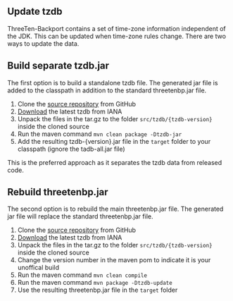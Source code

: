 ## Update tzdb

ThreeTen-Backport contains a set of time-zone information independent of the JDK.
This can be updated when time-zone rules change.
There are two ways to update the data.


## Build separate tzdb.jar

The first option is to build a standalone tzdb file.
The generated jar file is added to the classpath in addition to the standard threetenbp.jar file.

1. Clone the [source repository](https://github.com/ThreeTen/threetenbp) from GitHub
2. [Download](https://www.iana.org/time-zones) the latest tzdb from IANA
3. Unpack the files in the tar.gz to the folder `src/tzdb/{tzdb-version}` inside the cloned source
4. Run the maven command `mvn clean package -Dtzdb-jar`
5. Add the resulting tzdb-{version}.jar file in the `target` folder to your classpath
(ignore the tadb-all.jar file)

This is the preferred approach as it separates the tzdb data from released code.


## Rebuild threetenbp.jar

The second option is to rebuild the main threetenbp.jar file.
The generated jar file will replace the standard threetenbp.jar file.

1. Clone the [source repository](https://github.com/ThreeTen/threetenbp) from GitHub
2. [Download](https://www.iana.org/time-zones) the latest tzdb from IANA
3. Unpack the files in the tar.gz to the folder `src/tzdb/{tzdb-version}` inside the cloned source
4. Change the version number in the maven pom to indicate it is your unoffical build
5. Run the maven command `mvn clean compile`
6. Run the maven command `mvn package -Dtzdb-update`
7. Use the resulting threetenbp.jar file in the `target` folder
